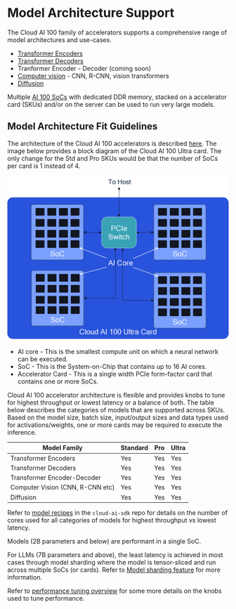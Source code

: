 # Model Architecture Support

The Cloud AI 100 family of accelerators supports a comprehensive range of model architectures and use-cases. 

- [Transformer Encoders](https://github.com/quic/cloud-ai-sdk/tree/1.12/models/language_processing/encoder) 
- [Transformer Decoders](https://github.com/quic/cloud-ai-sdk/tree/1.12/models/language_processing/decoder)
- Tranformer Encoder - Decoder (coming soon)
- [Computer vision](https://github.com/quic/cloud-ai-sdk/tree/1.12/models/vision) - CNN, R-CNN, vision transformers  
- [Diffusion](https://github.com/quic/cloud-ai-sdk/tree/1.12/models/multimodal/text_to_image) 

Multiple [AI 100 SoCs](../Architecture/index.md) with dedicated DDR memory, stacked on a accelerator card (SKUs) and/or on the server can be used to run very large models.

## Model Architecture Fit Guidelines 

The architecture of the Cloud AI 100 accelerators is described [here](../Architecture/index.md#architecture). The image below provides a block diagram of the Cloud AI 100 Ultra card. The only change for the Std and Pro SKUs would be that the number of SoCs per card is 1 instead of 4. 

![](../../images/ultra_in_a_nutshell.png)

- AI core - This is the smallest compute unit on which a neural network can be executed. 
- SoC - This is the System-on-Chip that contains up to 16 AI cores. 
- Accelerator Card - This is a single width PCIe form-factor card that contains one or more SoCs. 

Cloud AI 100 accelerator architecture is flexible and provides knobs to tune for highest throughput or lowest latency or a balance of both. The table below describes the categories of models that are supported across SKUs. Based on the model size, batch size, input/output sizes and data types used for activations/weights, one or more cards may be required to execute the inference.   

| Model Family                     | Standard | Pro | Ultra | 
| -------------------------------- | -------- | --- | ----- |
| Transformer Encoders             | Yes       | Yes   | Yes     |
| Transformer Decoders             | Yes        | Yes   | Yes    |
| Transformer Encoder-Decoder      | Yes        | Yes   | Yes     |
| Computer Vision (CNN, R-CNN etc) | Yes        | Yes   | Yes     |
| Diffusion                        | Yes        | Yes   | Yes     |

Refer to [model recipes](https://github.com/quic/cloud-ai-sdk) in the `cloud-ai-sdk` repo for details on the number of cores used for all categories of models for highest throughput vs lowest latency. 

Models (2B parameters and below) are performant in a single SoC. 

For LLMs (7B parameters and above), the least latency is achieved in most cases through model sharding where the model is tensor-sliced and run across multiple SoCs (or cards). Refer to [Model sharding feature](../Features/model_sharding.md) for more information. 

Refer to [performance tuning overview](../Inference-Workflow/model-compilation/Tune-performance.md) for some more details on the knobs used to tune performance.   




